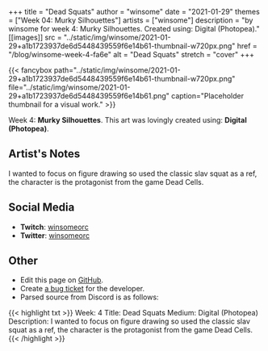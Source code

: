 +++
title =       "Dead Squats"
author =      "winsome"
date =        "2021-01-29"
themes =      ["Week 04: Murky Silhouettes"]
artists =     ["winsome"]
description = "by winsome for week 4: Murky Silhouettes. Created using: Digital (Photopea)."
[[images]]
              src = "../static/img/winsome/2021-01-29+a1b1723937de6d5448439559f6e14b61-thumbnail-w720px.png"
              href = "/blog/winsome-week-4-fa6e"
              alt = "Dead Squats"
              stretch = "cover"
+++


{{< fancybox path="../static/img/winsome/2021-01-29+a1b1723937de6d5448439559f6e14b61-thumbnail-w720px.png" file="../static/img/winsome/2021-01-29+a1b1723937de6d5448439559f6e14b61.png" caption="Placeholder thumbnail for a visual work." >}}


Week 4: **Murky Silhouettes**. This art was lovingly created using: **Digital (Photopea)**.

## Artist's Notes

I wanted to focus on figure drawing so used the classic slav squat as a ref, the character is the protagonist from the game Dead Cells.

## Social Media

- **Twitch**: <a href='https://twitch.tv/winsomeorc' target='_blank'>winsomeorc</a>
- **Twitter**: <a href='https://twitter.com/winsomeorc' target='_blank'>winsomeorc</a>

## Other

- Edit this page on [GitHub](https://github.com/teaminkling/web-refresh/edit/main/content/blog/winsome-week-4-fa6e.md).
- Create [a bug ticket](https://github.com/teaminkling/web-refresh/issues/new?assignees=&labels=bug&template=problem-report.md&title=) for the developer.
- Parsed source from Discord is as follows:

{{< highlight txt >}}
Week: 4
Title: Dead Squats
Medium: Digital (Photopea)
Description: I wanted to focus on figure drawing so used the classic slav squat as a ref, the character is the protagonist from the game Dead Cells.
{{< /highlight >}}